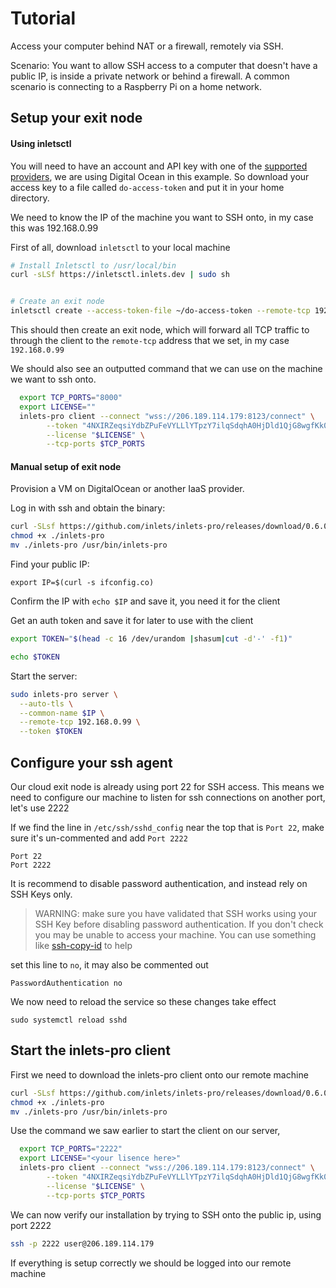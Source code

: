 # Tutorial

Access your computer behind NAT or a firewall, remotely via SSH.

Scenario: You want to allow SSH access to a computer that doesn't have a public IP, is inside a private network or behind
a firewall. A common scenario is connecting to a Raspberry Pi on a home network.

## Setup your exit node

#### Using inletsctl
You will need to have an account and API key with one of the [supported providers](https://github.com/inlets/inletsctl#featuresbacklog), 
we are using Digital Ocean in this example. So download your access key to a file called `do-access-token` and put it in
your home directory.

We need to know the IP of the machine you want to SSH onto, in my case this was 192.168.0.99

First of all, download `inletsctl` to your local machine
```sh
# Install Inletsctl to /usr/local/bin
curl -sLSf https://inletsctl.inlets.dev | sudo sh


# Create an exit node
inletsctl create --access-token-file ~/do-access-token --remote-tcp 192.168.0.99
```
This should then create an exit node, which will forward all TCP traffic to through the client to the `remote-tcp` address
that we set, in my case `192.168.0.99`

We should also see an outputted command that we can use on the machine we want to ssh onto.


```sh 
  export TCP_PORTS="8000"
  export LICENSE=""
  inlets-pro client --connect "wss://206.189.114.179:8123/connect" \
        --token "4NXIRZeqsiYdbZPuFeVYLLlYTpzY7ilqSdqhA0HjDld1QjG8wgfKk04JwX4i6c6F" \
        --license "$LICENSE" \
        --tcp-ports $TCP_PORTS

```


#### Manual setup of exit node
Provision a VM on DigitalOcean or another IaaS provider.

Log in with ssh and obtain the binary:

```sh
curl -SLsf https://github.com/inlets/inlets-pro/releases/download/0.6.0/inlets-pro > inlets-pro
chmod +x ./inlets-pro
mv ./inlets-pro /usr/bin/inlets-pro
```

Find your public IP:

```
export IP=$(curl -s ifconfig.co)
```

Confirm the IP with `echo $IP` and save it, you need it for the client

Get an auth token and save it for later to use with the client

```sh
export TOKEN="$(head -c 16 /dev/urandom |shasum|cut -d'-' -f1)"

echo $TOKEN
```

Start the server:

```sh
sudo inlets-pro server \
  --auto-tls \
  --common-name $IP \
  --remote-tcp 192.168.0.99 \
  --token $TOKEN
```


## Configure your ssh agent

Our cloud exit node is already using port 22 for SSH access. This means we need to configure our machine to listen
for ssh connections on another port, let's use 2222

If we find the line in  `/etc/ssh/sshd_config` near the top that is `Port 22`, make sure it's un-commented
and add `Port 2222`

```
Port 22
Port 2222
```

It is recommend to disable password authentication, and instead rely on SSH Keys only.

> WARNING: make sure you have validated that SSH works using your SSH Key before disabling password authentication.
> If you don't check you may be unable to access your machine. You can use something like [ssh-copy-id](http://manpages.ubuntu.com/manpages/precise/man1/ssh-copy-id.1.html) 
> to help

set this line to `no`, it may also be commented out
```
PasswordAuthentication no
```

We now need to reload the service so these changes take effect

```
sudo systemctl reload sshd
```

## Start the inlets-pro client

First we need to download the inlets-pro client onto our remote machine 

```sh
curl -SLsf https://github.com/inlets/inlets-pro/releases/download/0.6.0/inlets-pro > inlets-pro
chmod +x ./inlets-pro
mv ./inlets-pro /usr/bin/inlets-pro
```

Use the command we saw earlier to start the client on our server,

```sh 
  export TCP_PORTS="2222"
  export LICENSE="<your lisence here>"
  inlets-pro client --connect "wss://206.189.114.179:8123/connect" \
        --token "4NXIRZeqsiYdbZPuFeVYLLlYTpzY7ilqSdqhA0HjDld1QjG8wgfKk04JwX4i6c6F" \
        --license "$LICENSE" \
        --tcp-ports $TCP_PORTS
```

We can now verify our installation by trying to SSH onto the public ip, using port 2222

```sh 
ssh -p 2222 user@206.189.114.179
```

If everything is setup correctly we should be logged into our remote machine
